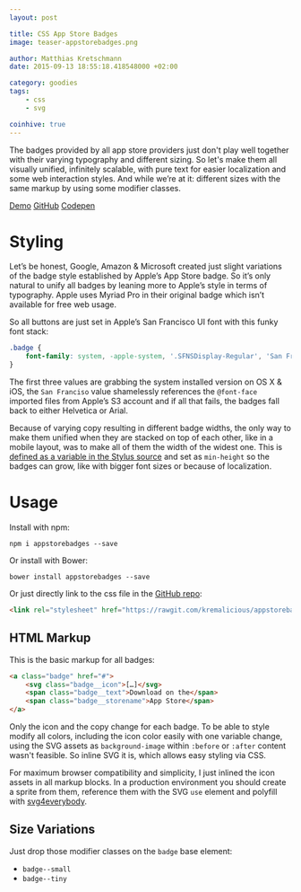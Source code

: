 ```yaml
---
layout: post

title: CSS App Store Badges
image: teaser-appstorebadges.png

author: Matthias Kretschmann
date: 2015-09-13 18:55:18.418548000 +02:00

category: goodies
tags:
    - css
    - svg

coinhive: true
---
```


The badges provided by all app store providers just don't play well together with their varying typography and different sizing. So let's make them all visually unified, infinitely scalable, with pure text for easier localization and some web interaction styles. And while we’re at it: different sizes with the same markup by using some modifier classes.

<p class="content-download">
    <a class="btn-primary icon-eye" href="https://lab.kremalicious.com/appstorebadges/">Demo</a>
    <a class="icon-github" href="https://github.com/kremalicious/appstorebadges/">GitHub</a>
    <a href="http://codepen.io/kremalicious/details/EVVraP/">Codepen</a>
</p>


# Styling

Let’s be honest, Google, Amazon & Microsoft created just slight variations of the badge style established by Apple’s App Store badge. So it’s only natural to unify all badges by leaning more to Apple’s style in terms of typography. Apple uses Myriad Pro in their original badge which isn’t available for free web usage.

So all buttons are just set in Apple’s San Francisco UI font with this funky font stack:

```css
.badge {
    font-family: system, -apple-system, '.SFNSDisplay-Regular', 'San Francisco', 'Helvetica Neue', 'Helvetica', 'Arial', sans-serif;
}
```

The first three values are grabbing the system installed version on OS X & iOS, the `San Franciso` value shamelessly references the `@font-face` imported files from Apple’s S3 account and if all that fails, the badges fall back to either Helvetica or Arial.

Because of varying copy resulting in different badge widths, the only way to make them unified when they are stacked on top of each other, like in a mobile layout, was to make all of them the width of the widest one. This is [defined as a variable in the Stylus source](https://github.com/kremalicious/appstorebadges/blob/master/src/styl/_variables.styl#L12) and set as `min-height` so the badges can grow, like with bigger font sizes or because of localization.

# Usage

Install with npm:

```shell
npm i appstorebadges --save
```

Or install with Bower:

```shell
bower install appstorebadges --save
```

Or just directly link to the css file in the [GitHub repo](https://github.com/kremalicious/appstorebadges):

```html
<link rel="stylesheet" href="https://rawgit.com/kremalicious/appstorebadges/master/dist/appstorebadges.min.css">
```

## HTML Markup

This is the basic markup for all badges:

```html
<a class="badge" href="#">
    <svg class="badge__icon">[…]</svg>
    <span class="badge__text">Download on the</span>
    <span class="badge__storename">App Store</span>
</a>
```

Only the icon and the copy change for each badge. To be able to style modify all colors, including the icon color easily with one variable change, using the SVG assets as `background-image` within `:before` or `:after` content wasn't feasible. So inline SVG it is, which allows easy styling via CSS.

For maximum browser compatibility and simplicity, I just inlined the icon assets in all markup blocks. In a production environment you should create a sprite from them, reference them with the SVG `use` element and polyfill with [svg4everybody](https://github.com/jonathantneal/svg4everybody).

## Size Variations

Just drop those modifier classes on the `badge` base element:

- `badge--small`
- `badge--tiny`
